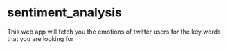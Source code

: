 # sentiment_analysis
This web app will fetch you the emotions of twitter users for the key words that you are looking for
